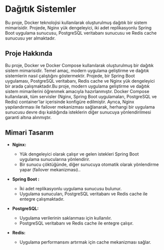 # Dağıtık Sistemler

Bu proje, Docker teknolojisi kullanılarak oluşturulmuş dağıtık bir sistem mimarisidir. Projede, Nginx yük dengeleyici, iki adet replikasyonlu Spring Boot uygulama sunucusu, PostgreSQL veritabanı sunucusu ve Redis cache sunucusu yer almaktadır.


## Proje Hakkında

Bu proje, Docker ve Docker Compose kullanılarak oluşturulmuş bir dağıtık sistem mimarisidir. Temel amaç, modern uygulama geliştirme ve dağıtık sistemlerin nasıl çalıştığını göstermektir. Projede, bir Spring Boot uygulaması, PostgreSQL veritabanı, Redis cache ve Nginx yük dengeleyici bir arada çalışmaktadır.Bu proje, modern uygulama geliştirme ve dağıtık sistem mimarilerini öğrenmek amacıyla hazırlanmıştır. Docker Compose kullanılarak, tüm servisler (Nginx, Spring Boot uygulamaları, PostgreSQL ve Redis) container'lar içerisinde konfigüre edilmiştir. Ayrıca, Nginx yapılandırması ile failover mekanizması sağlanarak, herhangi bir uygulama sunucusu devre dışı kaldığında isteklerin diğer sunucuya yönlendirilmesi garanti altına alınmıştır.

## Mimari Tasarım

- **Nginx:**  
  - Yük dengeleyici olarak çalışır ve gelen istekleri Spring Boot uygulama sunucularına yönlendirir.
  - Bir sunucu çöktüğünde, diğer sunucuya otomatik olarak yönlendirme yapar (failover mekanizması)..

- **Spring Boot :**  
  - İki adet replikasyonlu uygulama sunucusu bulunur.
  - Uygulama sunucuları, PostgreSQL veritabanı ve Redis cache ile entegre çalışmaktadır.

- **PostgreSQL:**  
  - Uygulama verilerinin saklanması için kullanılır.
  - PostgreSQL veritabanı ve Redis cache ile entegre çalışır.

- **Redis:**  
  - Uygulama performansını artırmak için cache mekanizması sağlar.
